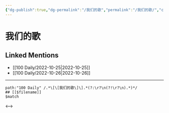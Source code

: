 ```yaml
---
{"dg-publish":true,"dg-permalink":"/我们的歌","permalink":"/我们的歌/","created":"2022-11-25T16:47:53.000+08:00","updated":"2023-04-10T15:43:01.264+08:00"}
---
```


# 我们的歌

## Linked Mentions
- [[100 Daily/2022-10-25\|2022-10-25]]
- [[100 Daily/2022-10-26\|2022-10-26]]


---

```expander
path:"100 Daily" /.*\[\[我们的歌\]\].*(?:\r?\n(?!\r?\n).*)*/
## [[$filename]]
$match
```

<-->
